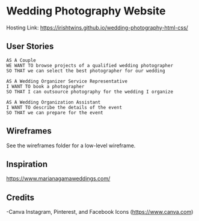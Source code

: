 # Wedding Photography Website

Hosting Link: https://irishtwins.github.io/wedding-photography-html-css/

## User Stories

```
AS A Couple
WE WANT TO browse projects of a qualified wedding photographer
SO THAT we can select the best photographer for our wedding

AS A Wedding Organizer Service Representative
I WANT TO book a photographer
SO THAT I can outsource photography for the wedding I organize

AS A Wedding Organization Assistant
I WANT TO describe the details of the event 
SO THAT we can prepare for the event
```

## Wireframes

See the wireframes folder for a low-level wireframe.

## Inspiration

https://www.marianagamaweddings.com/

## Credits

-Canva Instagram, Pinterest, and Facebook Icons (https://www.canva.com)